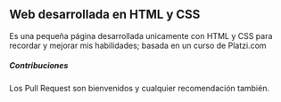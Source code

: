 ## Web desarrollada en HTML y CSS

Es una pequeña página desarrollada unicamente con HTML y CSS para recordar y mejorar mis habilidades; basada en un curso de Platzi.com

##### Contribuciones
Los Pull Request son bienvenidos y cualquier recomendación también.